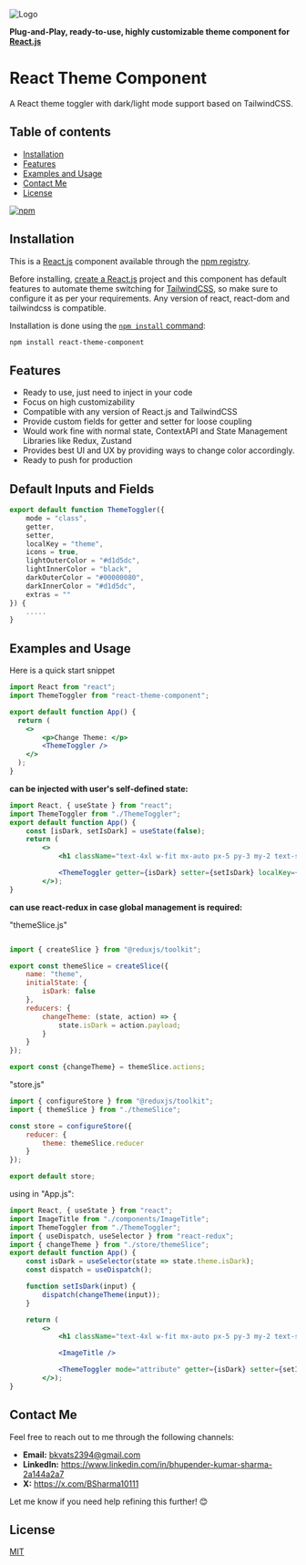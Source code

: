 
![Logo](https://res.cloudinary.com/duhmeadz6/image/upload/v1759164576/icon_rtc_potrzz.jpg)



**Plug-and-Play, ready-to-use, highly customizable theme component for [React.js](https://react.dev/)**

# React Theme Component

A React theme toggler with dark/light mode support based on TailwindCSS.


## Table of contents

- [Installation](#installation)
- [Features](#features)
- [Examples and Usage](#examples-and-usage)
- [Contact Me](#contact-me)
- [License](#license)

[![npm][npm-image]][npm-url]

[npm-image]: https://res.cloudinary.com/duhmeadz6/image/upload/v1759165885/npm_version_badge_fnllkv.svg
[npm-url]: https://www.npmjs.com/package/react-theme-component

## Installation

This is a [React.js](https://react.dev/) component available through the
[npm registry](https://www.npmjs.com/).

Before installing, [create a React.js](https://react.dev/learn/react-compiler/installation) project and this component has default features to automate theme switching for [TailwindCSS](https://tailwindcss.com/docs/installation/using-vite), so make sure to configure it as per your requirements.
Any version of react, react-dom and tailwindcss is compatible.

Installation is done using the
[`npm install` command](https://docs.npmjs.com/getting-started/installing-npm-packages-locally):

```bash
npm install react-theme-component
```

## Features

  * Ready to use, just need to inject in your code
  * Focus on high customizability
  * Compatible with any version of React.js and TailwindCSS
  * Provide custom fields for getter and setter for loose coupling
  * Would work fine with normal state, ContextAPI and State Management Libraries like Redux, Zustand
  * Provides best UI and UX by providing ways to change color accordingly.
  * Ready to push for production


## Default Inputs and Fields

```jsx
export default function ThemeToggler({
    mode = "class",
    getter,
    setter,
    localKey = "theme",
    icons = true,
    lightOuterColor = "#d1d5dc",
    lightInnerColor = "black",
    darkOuterColor = "#00000080",
    darkInnerColor = "#d1d5dc",
    extras = ""
}) {
    .....
}
```

## Examples and Usage

Here is a quick start snippet

```jsx
import React from "react";
import ThemeToggler from "react-theme-component";

export default function App() {
  return (
    <>
        <p>Change Theme: </p>
        <ThemeToggler />
    </>
  );
}
```

**can be injected with user's self-defined state:**

```jsx
import React, { useState } from "react";
import ThemeToggler from "./ThemeToggler";
export default function App() {
    const [isDark, setIsDark] = useState(false);
    return (
        <>
            <h1 className="text-4xl w-fit mx-auto px-5 py-3 my-2 text-slate-800 dark:text-neutral-400 dark:shadow-slate-900 rounded-2xl">{isDark ? "Dark Theme" : "Light Theme"}</h1>

            <ThemeToggler getter={isDark} setter={setIsDark} localKey={"theme-key"} />
        </>);
}
```
**can use react-redux in case global management is required:**

"themeSlice.js"

```jsx

import { createSlice } from "@reduxjs/toolkit";

export const themeSlice = createSlice({
    name: "theme",
    initialState: {
        isDark: false
    },
    reducers: {
        changeTheme: (state, action) => {
            state.isDark = action.payload;
        }
    }
});

export const {changeTheme} = themeSlice.actions;
```

"store.js"

```jsx
import { configureStore } from "@reduxjs/toolkit";
import { themeSlice } from "./themeSlice";

const store = configureStore({
    reducer: {
        theme: themeSlice.reducer
    }
});

export default store;
```

using in "App.js":

```jsx
import React, { useState } from "react";
import ImageTitle from "./components/ImageTitle";
import ThemeToggler from "./ThemeToggler";
import { useDispatch, useSelector } from "react-redux";
import { changeTheme } from "./store/themeSlice";
export default function App() {
    const isDark = useSelector(state => state.theme.isDark);
    const dispatch = useDispatch();

    function setIsDark(input) {
        dispatch(changeTheme(input));
    }

    return (
        <>
            <h1 className="text-4xl w-fit mx-auto px-5 py-3 my-2 text-slate-800 dark:text-neutral-400 dark:shadow-slate-900 rounded-2xl">{isDark ? "Dark Theme" : "Light Theme"}</h1>

            <ImageTitle />

            <ThemeToggler mode="attribute" getter={isDark} setter={setIsDark} icons={true} darkOuterColor={"#3579e6"} darkInnerColor={"#203352"} />
        </>);
}
```

## Contact Me

Feel free to reach out to me through the following channels:
- **Email:** bkvats2394@gmail.com
- **LinkedIn:** https://www.linkedin.com/in/bhupender-kumar-sharma-2a144a2a7
- **X:** https://x.com/BSharma10111

Let me know if you need help refining this further! 😊

## License

  [MIT](LICENSE)